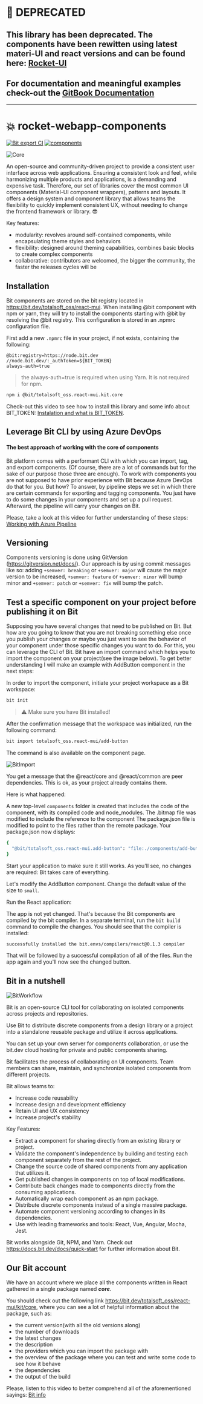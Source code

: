 # 📢 DEPRECATED
## This library has been deprecated. The components have been rewitten using latest materi-UI and react versions and can be found here: [Rocket-UI](https://github.com/osstotalsoft/rocket-ui-ts)
## For documentation and meaningful examples check-out the [GitBook Documentation](https://osstotalsoft.github.io/rocket-ui-ts/?path=/story/introduction--introduction)
___

# :boom: rocket-webapp-components

[![Bit export CI](https://github.com/osstotalsoft/rocket-webapp-components/actions/workflows/bit-export.yml/badge.svg)](https://github.com/osstotalsoft/rocket-webapp-components/actions/workflows/bit-export.yml)
[![components](https://img.shields.io/bit/collection/total-components/totalsoft_oss/react-mui)](https://bit.dev/totalsoft_oss/react-mui)

![Core](/assets/img/rocket-components-small.png)


An open-source and community-driven project to provide a consistent user interface across web applications. 
Ensuring a consistent look and feel, while harmonizing multiple products and applications, is a demanding and expensive task.
Therefore, our set of libraries cover the most common UI components (Material-UI component wrappers), patterns and layouts. 
It offers a design system and component library that allows teams the flexibility to quickly implement consistent UX, without needing to change the frontend framework or library. :sunglasses:

Key features:
- modularity: revolves around self-contained components, while encapsulating theme styles and behaviors
- flexibility: designed around theming capabilities, combines basic blocks to create complex components
- collaborative: contributors are welcomed, the bigger the community, the faster the releases cycles will be


## Installation
Bit components are stored on the bit registry located in https://bit.dev/totalsoft_oss/react-mui.
When installing @bit component with npm or yarn, they will try to install the components starting with @bit by resolving the @bit registry. This configuration is stored in an .npmrc configuration file.

First add a new `.npmrc` file in your project, if not exists, containing the following:

```shell
@bit:registry=https://node.bit.dev
//node.bit.dev/:_authToken=${BIT_TOKEN}
always-auth=true
```

> the always-auth=true is required when using Yarn. It is not required
> for npm.
  
```bash  
npm i @bit/totalsoft_oss.react-mui.kit.core
```  

Check-out this video to see how to install this library and some info about BIT_TOKEN: [Instalation and what is BIT_TOKEN](https://1drv.ms/v/s!AjNJY058hJ8vgRNx60Iq0ZJh0CR3?e=ak6waj).


## Leverage Bit CLI by using Azure DevOps

#### The best approach of working with the core of components
Bit platform comes with a performant CLI with which you can import, tag, and export components. (Of course, there are a lot of commands but for the sake of our purpose those three are enough). To work with components you are not supposed to have prior experience with Bit because Azure DevOps do that for you. But how? To answer, by pipeline steps we set in which there are certain commands for exporting and tagging components. You just have to do some changes in your components and set up a pull request. Afterward, the pipeline will carry your changes on Bit.

Please, take a look at this video for further understanding of these steps: [Working with Azure Pipeline](https://1drv.ms/v/s!AjNJY058hJ8vgRSKSG8XfBMoXbU8?e=3VFY19)

## Versioning
Components versioning is done using GitVersion (https://gitversion.net/docs/). Our approach is by using commit messages like so: adding ```+semver: breaking``` or ```+semver: major``` will cause the major version to be increased, ```+semver: feature``` or ```+semver: minor``` will bump minor and ```+semver: patch``` or ```+semver: fix``` will bump the patch.

## Test a specific component on your project before publishing it on Bit
Supposing you have several changes that need to be published on Bit. But how are you going to know that you are not breaking something else once you publish your changes or maybe you just want to see the behavior of your component under those specific changes you want to do.  For this, you can leverage the CLI of Bit. Bit have an import command which helps you to import the component on your project(see the image below). To get better understanding I will make an example with AddButton component in the next steps:

 In order to import the component, initiate your project workspace as a Bit workspace: 
```bash  
bit init
```  

> ⚠ Make sure you have Bit installed!

After the confirmation message that the workspace was initialized, run the following command:
```bash
bit import totalsoft_oss.react-mui/add-button
```

The command is also available on the component page.

![BitImport](/assets/img/bit_1.PNG)

You get a message that the @react/core and @react/common are peer dependencies. This is ok, as your project already contains them.

Here is what happened:

A new top-level `components` folder is created that includes the code of the component, with its compiled code and node_modules.
The .bitmap file was modified to include the reference to the component
The package.json file is modified to point to the files rather than the remote package. Your package.json now displays:
```bash
{
  "@bit/totalsoft_oss.react-mui.add-button": "file:./components/add-button"
}
```
 Start your application to make sure it still works. As you'll see, no changes are required: Bit takes care of everything.
 
 Let's modify the AddButton component. Change the default value of the size to `small`.
 
 Run the React application:
 
 The app is not yet changed. That's because the Bit components are compiled by the bit compiler. In a separate terminal, run the `bit build` command to compile the changes. You should see that the compiler is installed:
 
 ```bash
 successfully installed the bit.envs/compilers/react@0.1.3 compiler
```
That will be followed by a successful compilation of all of the files.
Run the app again and you'll now see the changed button.

 ##  Bit in a nutshell
![BitWorkflow](/assets/img/BitWorkflow.png)

Bit is an open-source CLI tool for collaborating on isolated components across projects and repositories.

Use Bit to distribute discrete components from a design library or a project into a standalone reusable package and utilize it across applications.

You can set up your own server for components collaboration, or use the bit.dev cloud hosting for private and public components sharing.

Bit facilitates the process of collaborating on UI components. Team members can share, maintain, and synchronize isolated components from different projects.

Bit allows teams to:

 - Increase code reusability
  - Increase design and development efficiency
   - Retain UI and UX consistency
   - Increase project's stability

  

Key Features:

- Extract a component for sharing directly from an existing library or project.
- Validate the component's independence by building and testing each component separately from the rest of the project.
- Change the source code of shared components from any application that utilizes it.
- Get published changes in components on top of local modifications.
- Contribute back changes made to components directly from the consuming applications.
- Automatically wrap each component as an npm package.
- Distribute discrete components instead of a single massive package.
- Automate component versioning according to changes in its dependencies.
- Use with leading frameworks and tools: React, Vue, Angular, Mocha, Jest.

Bit works alongside Git, NPM, and Yarn.
Check out https://docs.bit.dev/docs/quick-start for further information about Bit.

## Our Bit account

We have an account where we place all the components written in React gathered in a single package named _**core**_.

You should check out the following link https://bit.dev/totalsoft_oss/react-mui/kit/core, where you can see a lot of helpful information about the package, such as:

- the current version(with all the old versions along)
- the number of downloads
- the latest changes
- the description
- the providers which you can import the package with
- the overview of the package where you can test and write some code to see how it behave
- the dependencies
- the output of the build

Please, listen to this video to better comprehend all of the aforementioned sayings: [Bit info](https://1drv.ms/v/s!AjNJY058hJ8vgRKCFjagQvoBKuXO?e=AWkXMv)

